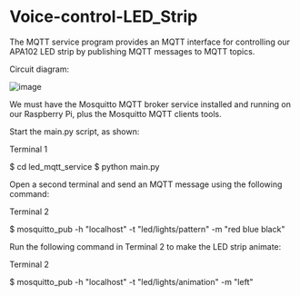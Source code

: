 # Voice-control-LED_Strip

The MQTT service program provides an MQTT interface for controlling our 
APA102 LED strip by publishing MQTT messages to MQTT topics.


Circuit diagram:

![image](https://user-images.githubusercontent.com/115898447/196006075-2241e596-076e-4a12-8260-4356bd0a8e47.png)


We must have the Mosquitto MQTT broker service installed and running on our
Raspberry Pi, plus the Mosquitto MQTT clients tools.

Start the main.py script, as shown:

Terminal 1

  $ cd led_mqtt_service
  $ python main.py


Open a second terminal and send an MQTT message using the following command:

Terminal 2

  $ mosquitto_pub -h "localhost" -t "led/lights/pattern" -m "red blue black"
  

Run the following command in Terminal 2 to make the LED strip animate:

Terminal 2

  $ mosquitto_pub -h "localhost" -t "led/lights/animation" -m "left"

